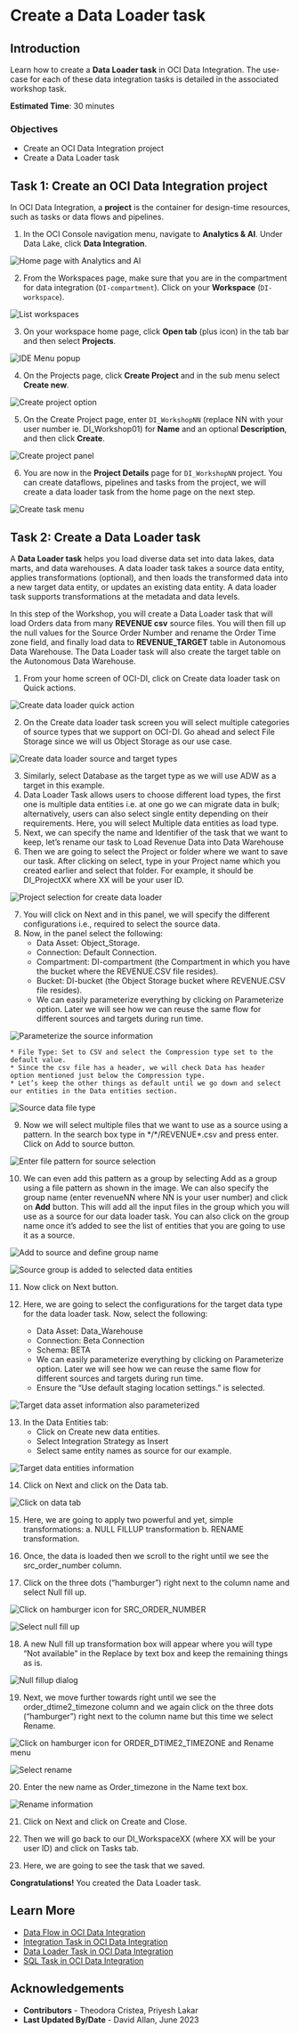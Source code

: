﻿# Create a Data Loader task

## Introduction

Learn how to create a **Data Loader task** in OCI Data Integration. The use-case for each of these data integration tasks is detailed in the associated workshop task.

**Estimated Time**: 30 minutes

### Objectives
* Create an OCI Data Integration project
* Create a Data Loader task

## Task 1: Create an OCI Data Integration project

In OCI Data Integration, a **project** is the container for design-time resources, such as tasks or data flows and pipelines.

1. In the OCI Console navigation menu, navigate to **Analytics & AI**. Under Data Lake, click **Data Integration**.

  ![Home page with Analytics and AI](images/home-menu.png " ")

2. From the Workspaces page, make sure that you are in the compartment for data integration (`DI-compartment`). Click on your **Workspace** (`DI-workspace`).

  ![List workspaces](images/workspaces.png " ")

3. On your workspace home page, click **Open tab** (plus icon) in the tab bar and then select **Projects**.

  ![IDE Menu popup](images/ide-menu.png " ")

4. On the Projects page, click **Create Project** and in the sub menu select **Create new**.

  ![Create project option](images/projects-tab.png " ")

5. On the Create Project page, enter `DI_WorkshopNN` (replace NN with your user number ie. DI_Workshop01) for **Name** and an optional **Description**, and then click **Create**.

  ![Create project panel](images/create-project.png " ")

6. You are now in the **Project Details** page for `DI_WorkshopNN` project. You can create dataflows, pipelines and tasks from the project, we will create a data loader task from the home page on the next step.

  ![Create task menu](images/project.png " ")


## Task 2: Create a Data Loader task

A **Data Loader task** helps you load diverse data set into data lakes, data marts, and data warehouses. A data loader task takes a source data entity, applies transformations (optional), and then loads the transformed data into a new target data entity, or updates an existing data entity. A data loader task supports transformations at the metadata and data levels.

In this step of the Workshop, you will create a Data Loader task that will load Orders data from many **REVENUE csv** source files. You will then fill up the null values for the Source Order Number and rename the Order Time zone field, and finally load data to **REVENUE_TARGET** table in Autonomous Data Warehouse. The Data Loader task will also create the target table on the Autonomous Data Warehouse.

1. From your home screen of OCI-DI, click on Create data loader task on Quick actions.

  ![Create data loader quick action](images/home-create-data-loader.png " ")

2. On the Create data loader task screen you will select multiple categories of source types that we support on OCI-DI. Go ahead and select File Storage since we will us Object Storage as our use case.

  ![Create data loader source and target types](images/create-data-loader.png " ")

3. Similarly, select Database as the target type as we will use ADW as a target in this example.
4. Data Loader Task allows users to choose different load types, the first one is multiple data entities i.e. at one go we can migrate data in bulk; alternatively, users can also select single entity depending on their requirements. Here, you will select Multiple data entities as load type.
5. Next, we can specify the name and Identifier of the task that we want to keep, let’s rename our task to Load Revenue Data into Data Warehouse
6. Then we are going to select the Project or folder where we want to save our task. After clicking on select, type in your Project name which you created earlier and select that folder. For example, it should be DI_ProjectXX where XX will be your user ID.

  ![Project selection for create data loader](images/create-data-loader-project.png " ")

7. You will click on Next and in this panel, we will specify the different configurations i.e., required to select the source data.
8. Now, in the panel select the following:
    * Data Asset: Object_Storage.
    * Connection: Default Connection.
    * Compartment: DI-compartment (the Compartment in which you have the bucket where the REVENUE.CSV file resides).
    * Bucket: DI-bucket (the Object Storage bucket where REVENUE.CSV file resides).
    * We can easily parameterize everything by clicking on Parameterize option. Later we will see how we can reuse the same flow for different sources and targets during run time.

  ![Parameterize the source information](images/create-data-loader-parameters.png " ")

    * File Type: Set to CSV and select the Compression type set to the default value.
    * Since the csv file has a header, we will check Data has header option mentioned just below the Compression type.
    * Let’s keep the other things as default until we go down and select our entities in the Data entities section.

  ![Source data file type](images/create-data-loader-filetype.png " ")

9. Now we will select multiple files that we want to use as a source using a pattern. In the search box type in \*/\*/REVENUE*.csv and press enter. Click on Add to source button.

  ![Enter file pattern for source selection](images/create-data-loader-filepattern.png " ")

10. We can even add this pattern as a group by selecting Add as a group using a file pattern as shown in the image. We can also specify the group name (enter revenueNN where NN is your user number) and click on **Add** button. This will add all the input files in the group which you will use as a source for our data loader task. You can also click on the group name once it’s added to see the list of entities that you are going to use it as a source.

  ![Add to source and define group name](images/create-data-loader-addtosource.png " ")

  ![Source group is added to selected data entities](images/create-data-loader-sourceadded.png " ")

11. Now click on Next button.

12. Here, we are going to select the configurations for the target data type for the data loader task. Now, select the following:
    * Data Asset: Data_Warehouse
    * Connection: Beta Connection
    * Schema: BETA
    * We can easily parameterize everything by clicking on Parameterize option. Later we will see how we can reuse the same flow for different sources and targets during run time.
    * Ensure the “Use default staging location settings.” is selected.

  ![Target data asset information also parameterized](images/create-data-loader-target.png " ")

13. In the Data Entities tab:
    * Click on Create new data entities.
    * Select Integration Strategy as Insert
    * Select same entity names as source for our example.

  ![Target data entities information](images/create-data-loader-targetentities.png " ")

14. Click on Next and click on the Data tab.

  ![Click on data tab](images/create-data-loader-attributes.png " ")

15. Here, we are going to apply two powerful and yet, simple transformations:
a. NULL FILLUP transformation
b. RENAME transformation.

16. Once, the data is loaded then we scroll to the right until we see the src_order_number column.

17. Click on the three dots (“hamburger”) right next to the column name and select Null fill up.

  ![Click on hamburger icon for SRC_ORDER_NUMBER](images/create-data-loader-data.png " ")

  ![Select null fill up](images/create-data-loader-null.png " ")

18. A new Null fill up transformation box will appear where you will type “Not available” in the Replace by text box and keep the remaining things as is.

  ![Null fillup dialog](images/create-data-loader-nullfill.png " ")

19. Next, we move further towards right until we see the order_dtime2_timezone column and we again click on the three dots (“hamburger”) right next to the column name but this time we select Rename.

  ![Click on hamburger icon for ORDER_DTIME2_TIMEZONE and Rename menu](images/create-data-loader-timezone.png " ")

  ![Select rename](images/create-data-loader-rename.png " ")

20. Enter the new name as Order_timezone in the Name text box.

  ![Rename information](images/create-data-loader-renameatt.png " ")

21. Click on Next and click on Create and Close.

22. Then we will go back to our DI_WorkspaceXX (where XX will be your user ID) and click on Tasks tab.

23. Here, we are going to see the task that we saved.

   **Congratulations!**  You created the Data Loader task.

## Learn More

* [Data Flow in OCI Data Integration](https://docs.oracle.com/en-us/iaas/data-integration/using/data-flows.htm)
* [Integration Task in OCI Data Integration](https://docs.oracle.com/en-us/iaas/data-integration/using/integration-tasks.htm)
* [Data Loader Task in OCI Data Integration](https://docs.oracle.com/en-us/iaas/data-integration/using/data-loader-tasks.htm)
* [SQL Task in OCI Data Integration](https://docs.oracle.com/en-us/iaas/data-integration/using/sql-tasks.htm)

## Acknowledgements

* **Contributors** -  Theodora Cristea, Priyesh Lakar
* **Last Updated By/Date** - David Allan, June 2023
